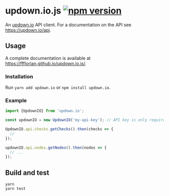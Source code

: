 # updown.io.js [![npm version](https://img.shields.io/npm/v/updown.io.svg.svg)](https://www.npmjs.com/package/updown.io)

An [updown.io](https://updown.io) API client. For a documentation on the API see https://updown.io/api.

## Usage

A complete documentation is available at https://ffflorian.github.io/updown.io.js/.

### Installation

Run `yarn add updown.io` or `npm install updown.io`.

### Example

```ts
import {UpdownIO} from 'updown.io';

const updownIO = new UpdownIO('my-api-key'); // API key is only required for checks

UpdownIO.api.checks.getChecks().then(checks => {
  //
});

updownIO.api.nodes.getNodes().then(nodes => {
  // ...
});
```

## Build and test

```
yarn
yarn test
```
